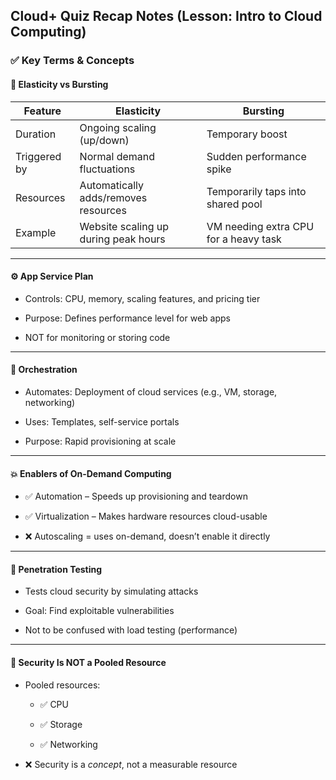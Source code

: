 ## Cloud+ Quiz Recap Notes (Lesson: Intro to Cloud Computing)

### ✅ Key Terms & Concepts

#### 🔁 Elasticity vs Bursting

|Feature|Elasticity|Bursting|
|---|---|---|
|Duration|Ongoing scaling (up/down)|Temporary boost|
|Triggered by|Normal demand fluctuations|Sudden performance spike|
|Resources|Automatically adds/removes resources|Temporarily taps into shared pool|
|Example|Website scaling up during peak hours|VM needing extra CPU for a heavy task|

---

#### ⚙️ App Service Plan

- Controls: CPU, memory, scaling features, and pricing tier
    
- Purpose: Defines performance level for web apps
    
- NOT for monitoring or storing code
    

---

#### 🤖 Orchestration

- Automates: Deployment of cloud services (e.g., VM, storage, networking)
    
- Uses: Templates, self-service portals
    
- Purpose: Rapid provisioning at scale
    

---

#### 💥 Enablers of On-Demand Computing

- ✅ Automation – Speeds up provisioning and teardown
    
- ✅ Virtualization – Makes hardware resources cloud-usable
    
- ❌ Autoscaling = uses on-demand, doesn’t enable it directly
    

---

#### 🧪 Penetration Testing

- Tests cloud security by simulating attacks
    
- Goal: Find exploitable vulnerabilities
    
- Not to be confused with load testing (performance)
    

---

#### 🚫 Security Is NOT a Pooled Resource

- Pooled resources:
    
    - ✅ CPU
        
    - ✅ Storage
        
    - ✅ Networking
        
- ❌ Security is a _concept_, not a measurable resource

